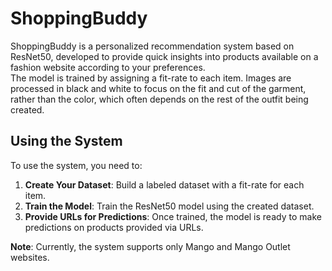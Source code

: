 # ShoppingBuddy

ShoppingBuddy is a personalized recommendation system based on ResNet50, developed to provide quick insights into products available on a fashion website according to your preferences.  
The model is trained by assigning a fit-rate to each item. Images are processed in black and white to focus on the fit and cut of the garment, rather than the color, which often depends on the rest of the outfit being created.

## Using the System

To use the system, you need to:

1. **Create Your Dataset**: Build a labeled dataset with a fit-rate for each item.
2. **Train the Model**: Train the ResNet50 model using the created dataset.
3. **Provide URLs for Predictions**: Once trained, the model is ready to make predictions on products provided via URLs.

**Note**: Currently, the system supports only Mango and Mango Outlet websites.

